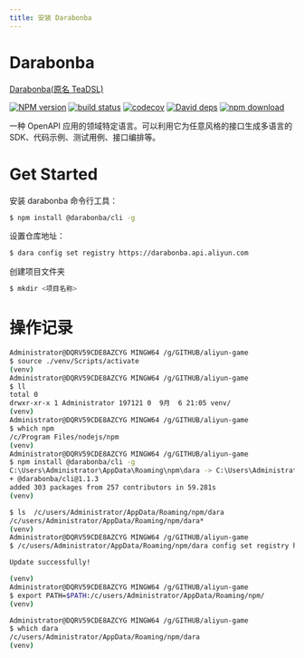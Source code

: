 ```yaml
---
title: 安装 Darabonba
---
```


# Darabonba

[Darabonba(原名 TeaDSL)](https://github.com/aliyun/darabonba/tree/master/doc)

[![NPM version](https://camo.githubusercontent.com/10e3f53d78004bb992b56a05e3a35f06b7027b81/68747470733a2f2f696d672e736869656c64732e696f2f6e706d2f762f4064617261626f6e62612f7061727365722e7376673f7374796c653d666c61742d737175617265)](https://npmjs.org/package/@darabonba/parser) [![build status](https://camo.githubusercontent.com/cdcf1dd16801622b406300346ec2867b06b158dd/68747470733a2f2f696d672e736869656c64732e696f2f7472617669732f616c6979756e2f64617261626f6e62612e7376673f7374796c653d666c61742d737175617265)](https://travis-ci.org/aliyun/darabonba) [![codecov](https://camo.githubusercontent.com/127035df85c0c9e90ac54a437589b778080671d8/68747470733a2f2f636f6465636f762e696f2f67682f616c6979756e2f64617261626f6e62612f6272616e63682f6d61737465722f67726170682f62616467652e737667)](https://codecov.io/gh/aliyun/darabonba) [![David deps](https://camo.githubusercontent.com/b4d731df547b640a47a14f6486302536466baefb/68747470733a2f2f696d672e736869656c64732e696f2f64617669642f616c6979756e2f64617261626f6e62612e7376673f7374796c653d666c61742d737175617265)](https://david-dm.org/aliyun/darabonba) [![npm download](https://camo.githubusercontent.com/2815f6a3d474a7eddb5c36ea460ab64edf64473c/68747470733a2f2f696d672e736869656c64732e696f2f6e706d2f646d2f4064617261626f6e62612f7061727365722e7376673f7374796c653d666c61742d737175617265)](https://npmjs.org/package/@darabonba/parser)

一种 OpenAPI 应用的领域特定语言。可以利用它为任意风格的接口生成多语言的 SDK、代码示例、测试用例、接口编排等。

# Get Started

安装 darabonba 命令行工具：

```bash
$ npm install @darabonba/cli -g
```

设置仓库地址：

```bash
$ dara config set registry https://darabonba.api.aliyun.com
```

创建项目文件夹

```bash
$ mkdir <项目名称>
```

# 操作记录

```bash
Administrator@DQRV59CDE8AZCYG MINGW64 /g/GITHUB/aliyun-game
$ source ./venv/Scripts/activate
(venv)
Administrator@DQRV59CDE8AZCYG MINGW64 /g/GITHUB/aliyun-game
$ ll
total 0
drwxr-xr-x 1 Administrator 197121 0  9月  6 21:05 venv/
(venv)
Administrator@DQRV59CDE8AZCYG MINGW64 /g/GITHUB/aliyun-game
$ which npm
/c/Program Files/nodejs/npm
(venv)
Administrator@DQRV59CDE8AZCYG MINGW64 /g/GITHUB/aliyun-game
$ npm install @darabonba/cli -g
C:\Users\Administrator\AppData\Roaming\npm\dara -> C:\Users\Administrator\AppData\Roaming\npm\node_modules\@darabonba\cli\bin\dara.js
+ @darabonba/cli@1.1.3
added 303 packages from 257 contributors in 59.281s
(venv)

$ ls  /c/users/Administrator/AppData/Roaming/npm/dara
/c/users/Administrator/AppData/Roaming/npm/dara*
(venv)
Administrator@DQRV59CDE8AZCYG MINGW64 /g/GITHUB/aliyun-game
$ /c/users/Administrator/AppData/Roaming/npm/dara config set registry https://darabonba.api.aliyun.com

Update successfully!

(venv)
Administrator@DQRV59CDE8AZCYG MINGW64 /g/GITHUB/aliyun-game
$ export PATH=$PATH:/c/users/Administrator/AppData/Roaming/npm/
(venv)

Administrator@DQRV59CDE8AZCYG MINGW64 /g/GITHUB/aliyun-game
$ which dara
/c/users/Administrator/AppData/Roaming/npm/dara
(venv)


```
